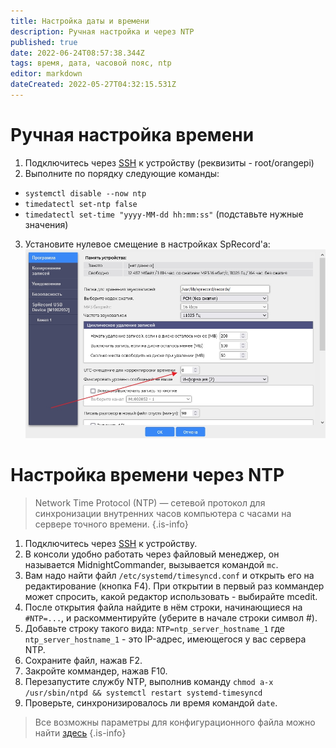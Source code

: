```yaml
---
title: Настройка даты и времени
description: Ручная настройка и через NTP
published: true
date: 2022-06-24T08:57:38.344Z
tags: время, дата, часовой пояс, ntp
editor: markdown
dateCreated: 2022-05-27T04:32:15.531Z
---
```


# Ручная настройка времени
1. Подключитесь через [SSH](./ssh) к устройству (реквизиты - root/orangepi)
2. Выполните по порядку следующие команды:
 - `systemctl disable --now ntp`
 - `timedatectl set-ntp false`
 - `timedatectl set-time "yyyy-MM-dd hh:mm:ss"` (подставьте нужные значения)
3. Установите нулевое смещение в настройках SpRecord'а:
![time.jpg](/m-mt/time.jpg)

# Настройка времени через NTP
> Network Time Protocol (NTP) — сетевой протокол для синхронизации внутренних часов компьютера с часами на сервере точного времени.
{.is-info}

1. Подключитесь через [SSH](./ssh) к устройству.
2. В консоли удобно работать через файловый менеджер, он называется MidnightCommander, вызывается командой `mc`.
3. Вам надо найти файл `/etc/systemd/timesyncd.conf` и открыть его на редактирование (кнопка F4). При открытии в первый раз коммандер может спросить, какой редактор использовать - выбирайте mcedit.
4. После открытия файла найдите в нём строки, начинающиеся на `#NTP=...`, и раскомментируйте (уберите в начале строки символ #).
5. Добавьте строку такого вида:
`NTP=ntp_server_hostname_1`
где `ntp_server_hostname_1` - это IP-адрес, имеющегося у вас сервера NTP.
6. Сохраните файл, нажав F2.
7. Закройте коммандер, нажав F10.
8. Перезапустите службу NTP, выполнив команду `chmod a-x /usr/sbin/ntpd && systemctl restart systemd-timesyncd`
9. Проверьте, синхронизировалось ли время командой `date`.

> Все возможны параметры для конфигурационного файла можно найти [здесь](https://www.freedesktop.org/software/systemd/man/timesyncd.conf.html#)
{.is-info}

